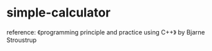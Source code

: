# simple-calculator

reference: 《programming principle and practice using C++》 by Bjarne Stroustrup
